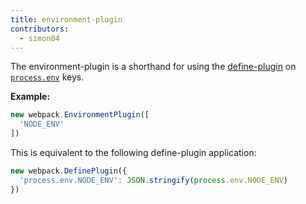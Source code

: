 ```yaml
---
title: environment-plugin
contributors:
  - simon04
---
```


The environment-plugin is a shorthand for using the [define-plugin](/plugins/define-plugin)
on [`process.env`](https://nodejs.org/api/process.html#process_process_env) keys.

**Example:**

```javascript
new webpack.EnvironmentPlugin([
  'NODE_ENV'
])
```

This is equivalent to the following define-plugin application:

```javascript
new webpack.DefinePlugin({
  'process.env.NODE_ENV': JSON.stringify(process.env.NODE_ENV)
})
```

